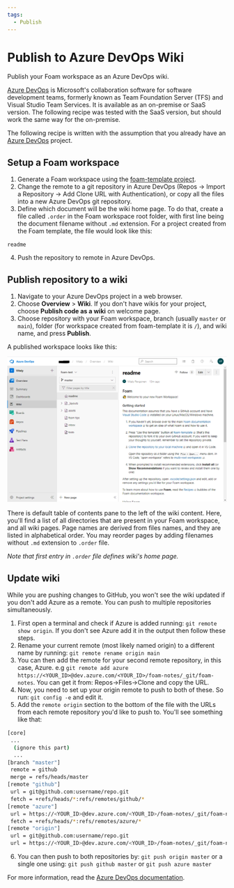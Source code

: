 ```yaml
---
tags:
  - Publish
---
```


# Publish to Azure DevOps Wiki

Publish your Foam workspace as an Azure DevOps wiki.

[Azure DevOps](https://azure.microsoft.com/en-us/services/devops/) is Microsoft's collaboration software for software development teams, formerly known as Team Foundation Server (TFS) and Visual Studio Team Services. It is available as an on-premise or SaaS version. The following recipe was tested with the SaaS version, but should work the same way for the on-premise.

The following recipe is written with the assumption that you already have an [Azure DevOps](https://azure.microsoft.com/en-us/services/devops/) project.

## Setup a Foam workspace

1. Generate a Foam workspace using the [foam-template project](https://github.com/foambubble/foam-template).
2. Change the remote to a git repository in Azure DevOps (Repos -> Import a Repository -> Add Clone URL with Authentication), or copy all the files into a new Azure DevOps git repository.
3. Define which document will be the wiki home page. To do that, create a file called `.order` in the Foam workspace root folder, with first line being the document filename without `.md` extension. For a project created from the Foam template, the file would look like this:

```
readme
```

4. Push the repository to remote in Azure DevOps.

## Publish repository to a wiki

1. Navigate to your Azure DevOps project in a web browser.
2. Choose **Overview** > **Wiki**. If you don't have wikis for your project, choose **Publish code as a wiki** on welcome page.
3. Choose repository with your Foam workspace, branch (usually `master` or `main`), folder (for workspace created from foam-template it is `/`), and wiki name, and press **Publish**.

A published workspace looks like this:

![Azure DevOps wiki](../assets/images/azure-devops-wiki-demo.png)

There is default table of contents pane to the left of the wiki content. Here, you'll find a list of all directories that are present in your Foam workspace, and all wiki pages. Page names are derived from files names, and they are listed in alphabetical order. You may reorder pages by adding filenames without `.md` extension to `.order` file.

_Note that first entry in `.order` file defines wiki's home page._

## Update wiki

While you are pushing changes to GitHub, you won't see the wiki updated if you don't add Azure as a remote. You can push to multiple repositories simultaneously.

1.  First open a terminal and check if Azure is added running: `git remote show origin`. If you don't see Azure add it in the output then follow these steps.
2.  Rename your current remote (most likely named origin) to a different name by running: `git remote rename origin main`
3.  You can then add the remote for your second remote repository, in this case, Azure. e.g `git remote add azure https://<YOUR_ID>@dev.azure.com/<YOUR_ID>/foam-notes/_git/foam-notes`. You can get it from: Repos->Files->Clone and copy the URL.
4.  Now, you need to set up your origin remote to push to both of these. So run: `git config -e` and edit it.
5.  Add the `remote origin` section to the bottom of the file with the URLs from each remote repository you'd like to push to. You'll see something like that:

```bash
[core]
 ...
  (ignore this part)
  ...
[branch "master"]
 remote = github
 merge = refs/heads/master
[remote "github"]
 url = git@github.com:username/repo.git
 fetch = +refs/heads/*:refs/remotes/github/*
[remote "azure"]
 url = https://<YOUR_ID>@dev.azure.com/<YOUR_ID>/foam-notes/_git/foam-notes
 fetch = +refs/heads/*:refs/remotes/azure/*
[remote "origin"]
 url = git@github.com:username/repo.git
 url = https://<YOUR_ID>@dev.azure.com/<YOUR_ID>/foam-notes/_git/foam-notes
```

6.  You can then push to both repositories by: `git push origin master` or a single one using: `git push github master` or `git push azure master`

For more information, read the [Azure DevOps documentation](https://docs.microsoft.com/en-us/azure/devops/project/wiki/publish-repo-to-wiki).
